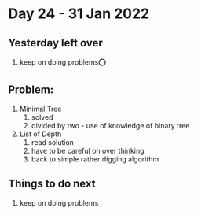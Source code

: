# Day 24 - 31 Jan 2022

## Yesterday left over
1. keep on doing problems⭕

## Problem:
1. Minimal Tree
   1. solved
   2. divided by two - use of knowledge of binary tree
2. List of Depth
   1. read solution
   2. have to be careful on over thinking
   3. back to simple rather digging algorithm

## Things to do next
1. keep on doing problems